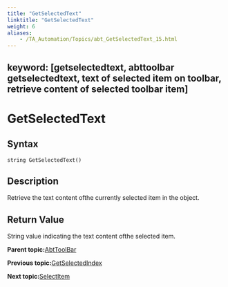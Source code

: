 ```yaml
--- 
title: "GetSelectedText"
linktitle: "GetSelectedText"
weight: 6
aliases: 
    - /TA_Automation/Topics/abt_GetSelectedText_15.html
---
```

keyword: [getselectedtext, abttoolbar getselectedtext, text of selected item on toolbar, retrieve content of selected toolbar item]
---

# GetSelectedText

## Syntax

`string GetSelectedText()`

## Description

Retrieve the text content ofthe currently selected item in the object.

## Return Value

String value indicating the text content ofthe selected item.

**Parent topic:**[AbtToolBar](/TA_Automation/Topics/abt_AbtToolBar.html)

**Previous topic:**[GetSelectedIndex](/TA_Automation/Topics/abt_GetSelectedIndex_15.html)

**Next topic:**[SelectItem](/TA_Automation/Topics/abt_SelectItem_15.html)

